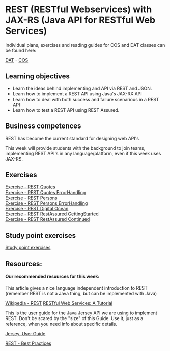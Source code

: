 # REST (RESTful Webservices) with JAX-RS (Java API for RESTful Web Services)

Individual plans, exercises and reading guides for COS and DAT classes can be found here:

[DAT](https://github.com/Cphdat3sem2017f/REST/tree/master/DAT) - [COS](https://github.com/Cphdat3sem2017f/REST/tree/master/COS)

## Learning objectives
- Learn the ideas behind implementing and API via REST and JSON.
- Learn how to implement a REST API using Java's JAX-RX API
- Learn how to deal with both success and failure scenarious in a REST API
- Learn how to test a REST API using REST Assured.

## Business competences
REST has become the current standard for designing web API's

This week will provide students with the background to join teams, implementing REST API's in any language/platform, even if this week uses JAX-RS.

## Exercises 
[Exercise - REST Quotes](https://drive.google.com/open?id=13iWLS-XQZLtalNf-6ER3uJwyaPy0rw-OACC7Z6Tv7N8)<br>
[Exercise - REST Quotes ErrorHandling](https://drive.google.com/open?id=1R8w8CfN12ZHJAqb7nK9ZApsqDTMZsIRBvHJSc1m9cPY)<br>
[Exercise - REST Persons](https://drive.google.com/open?id=10UpxEHPBtdMpnlwVjVI-wNkoEAuoglD2HY_ofKo5yxI)<br>
[Exercise - REST Persons ErrorHandling](https://drive.google.com/open?id=1VD-_3QHWrP-asOArc786JGAtlVkjhu6Iaj8UHfWByyg)<br>
[Exercise - REST Digital Ocean](https://drive.google.com/open?id=1D92Eynuh4YmIttOUWJtgmcWiTl9t1hWFdsJaYQgKI_E)<br>
[Exercise - REST RestAssured GettingStarted](https://drive.google.com/open?id=13JAp6RUOozBKfK5-Cxr8L2z49wypqb2_N38XcmtFRtM)<br>
[Exercise - REST RestAssured Continued](https://drive.google.com/open?id=1mMnFJgoCo2_Lgomwckz8RDttu9VV4a-_SE2xoGQOk5Y)

## Study point exercises
[Study point exercises](https://drive.google.com/open?id=1aqJx93Y9fROeYq6xbneWoBstVeDXIn00vimT0AWqaPk)

## Resources: 

#### Our recommended resources for this week:
This article gives a nice language independent introduction to REST (remember REST is not a Java thing, but can be implemented with Java)

[Wikipedia - REST](https://en.wikipedia.org/wiki/Representational_state_transfer)
[RESTful Web Services: A Tutorial](http://www.drdobbs.com/web-development/restful-web-services-a-tutorial/240169069?pgno=1)

This is the user guide for the Java Jersey API we are using to implement REST. Don't be scared by the "size" of this Guide. Use it, just as a reference, when you need info about specific details.

[Jersey, User Guide](https://jersey.github.io/documentation/latest/index.html)

[REST - Best Practices](http://www.vinaysahni.com/best-practices-for-a-pragmatic-restful-api)
